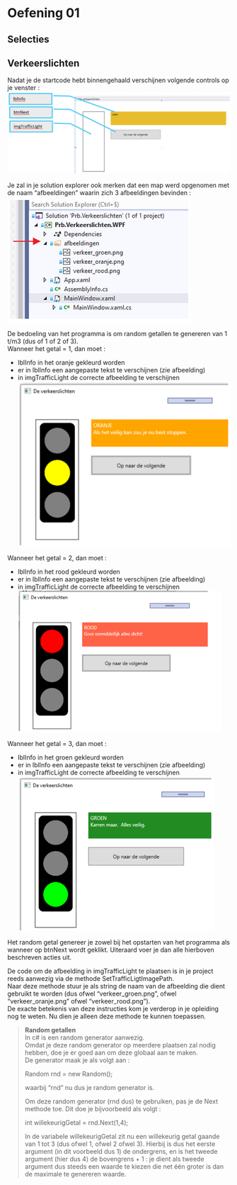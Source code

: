 # Oefening 01  
## Selecties  
## Verkeerslichten  

Nadat je de startcode hebt binnengehaald verschijnen volgende controls op je venster :   
![img1](assets/oe1_1.png)  

Je zal in je solution explorer ook merken dat een map werd opgenomen met de naam “afbeeldingen” waarin zich 3 afbeeldingen bevinden :  
![img1](assets/oe1_2.png)   

De bedoeling van het programma is om random getallen te genereren van 1 t/m3 (dus of 1 of 2 of 3).  
Wanneer het getal = 1, dan moet :     
  * lblInfo in het oranje gekleurd worden  
  * er in lblInfo een aangepaste tekst te verschijnen (zie afbeelding)  
  * in imgTrafficLight de correcte afbeelding te verschijnen  
![img1](assets/oe1_3.png)    

Wanneer het getal = 2, dan moet :  
  * lblInfo in het rood  gekleurd worden  
  * er in lblInfo een aangepaste tekst te verschijnen (zie afbeelding)  
  * in imgTrafficLight de correcte afbeelding te verschijnen  
![img1](assets/oe1_4.png)    

Wanneer het getal = 3, dan moet :   
  * lblInfo in het groen  gekleurd worden  
  * er in lblInfo een aangepaste tekst te verschijnen (zie afbeelding)  
  * in imgTrafficLight de correcte afbeelding te verschijnen  
![img1](assets/oe1_5.png)    

Het random getal genereer je zowel bij het opstarten van het programma als wanneer op btnNext wordt geklikt.  Uiteraard voer je dan alle hierboven beschreven acties uit.  
  
De code om de afbeelding in imgTrafficLight te plaatsen is in je project reeds aanwezig via de methode SetTrafficLigtImagePath.  
Naar deze methode stuur je als string de naam van de afbeelding die dient gebruikt te worden (dus ofwel “verkeer_groen.png”, ofwel “verkeer_oranje.png” ofwel “verkeer_rood.png”).  
De exacte betekenis van deze instructies kom je verderop in je opleiding nog te weten.  Nu dien je alleen deze methode te kunnen toepassen.  

> **Random getallen**  
> In c# is een random generator aanwezig.  
> Omdat je deze random generator op meerdere plaatsen zal nodig hebben, doe je er goed aan om deze globaal aan te maken.  
> De generator maak je als volgt aan :   
> 
> 	Random rnd = new Random();  
> 
> waarbij “rnd” nu dus je random generator is.  
> 
> Om deze random generator (rnd dus) te gebruiken, pas je de Next methode toe.  Dit doe je bijvoorbeeld als volgt :  
> 
> 	int willekeurigGetal = rnd.Next(1,4);  
> 
> In de variabele willekeurigGetal zit nu een willekeurig getal gaande van 1 tot 3 (dus ofwel 1, ofwel 2 ofwel 3).  Hierbij is dus het eerste argument (in dit voorbeeld dus 1) de ondergrens, en is het tweede argument (hier dus  4) de bovengrens + 1 : je dient als tweede argument dus steeds een waarde te kiezen die net één groter is dan de maximale te genereren waarde.  


